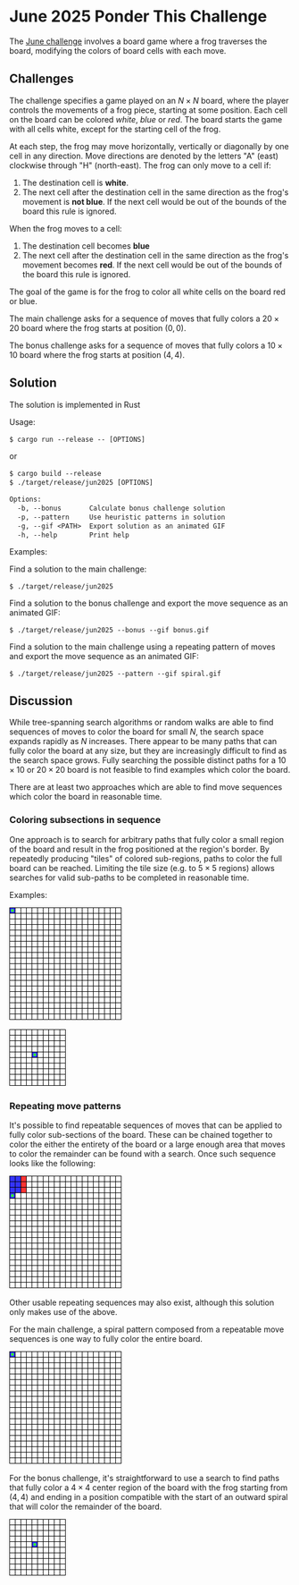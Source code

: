# June 2025 Ponder This Challenge
The [June challenge](https://research.ibm.com/haifa/ponderthis/challenges/June2025.html) involves a board game where a frog traverses the board, modifying the colors of board cells with each move.

## Challenges

The challenge specifies a game played on an $N \times N$ board, where the player controls the movements of a frog piece, starting at some position. Each cell on the board can be colored *white*, *blue* or *red*. The board starts the game with all cells white, except for the starting cell of the frog.

At each step, the frog may move horizontally, vertically or diagonally by one cell in any direction. Move directions are denoted by the letters "A" (east) clockwise through "H" (north-east). The frog can only move to a cell if:

1. The destination cell is **white**.
2. The next cell after the destination cell in the same direction as the frog's movement is **not blue**. If the next cell would be out of the bounds of the board this rule is ignored.

When the frog moves to a cell:

1. The destination cell becomes **blue**
2. The next cell after the destination cell in the same direction as the frog's movement becomes **red**. If the next cell would be out of the bounds of the board this rule is ignored.

The goal of the game is for the frog to color all white cells on the board red or blue.

The main challenge asks for a sequence of moves that fully colors a $20 \times 20$ board where the frog starts at position $(0,0)$.

The bonus challenge asks for a sequence of moves that fully colors a $10 \times 10$ board where the frog starts at position $(4,4)$.

## Solution

The solution is implemented in Rust

Usage:

```console
$ cargo run --release -- [OPTIONS]
```
or
```console
$ cargo build --release
$ ./target/release/jun2025 [OPTIONS]
```
```
Options:
  -b, --bonus       Calculate bonus challenge solution
  -p, --pattern     Use heuristic patterns in solution
  -g, --gif <PATH>  Export solution as an animated GIF
  -h, --help        Print help
```

Examples:

Find a solution to the main challenge:

```console
$ ./target/release/jun2025
```

Find a solution to the bonus challenge and export the move sequence as an animated GIF:

```console
$ ./target/release/jun2025 --bonus --gif bonus.gif
```

Find a solution to the main challenge using a repeating pattern of moves and export the move sequence as an animated GIF:

```console
$ ./target/release/jun2025 --pattern --gif spiral.gif
```

## Discussion

While tree-spanning search algorithms or random walks are able to find sequences of moves to color the board for small $N$, the search space expands rapidly as $N$ increases. There appear to be many paths that can fully color the board at any size, but they are increasingly difficult to find as the search space grows. Fully searching the possible distinct paths for a $10 \times 10$ or $20 \times 20$ board is not feasible to find examples which color the board.

There are at least two approaches which are able to find move sequences which color the board in reasonable time.

### Coloring subsections in sequence

One approach is to search for arbitrary paths that fully color a small region of the board and result in the frog positioned at the region's border. By repeatedly producing "tiles" of colored sub-regions, paths to color the full board can be reached. Limiting the tile size (e.g. to $5 \times 5$ regions) allows searches for valid sub-paths to be completed in reasonable time.

Examples:

![Main challenge solution completed using a tiled strategy](img/main_tiled.gif "CHCHCHBGDBEBCFCFCFEBECABABCEFEDBAFDCACDCBGHGHACDBEBEBDAFDFDGBDBECAHBHCFHBCHBAHEHEHGDGDFCHFHAHGFDFDCBHFHFGFHEGABCHGBCDBAGHFHEBHABEBEBCFEBEBDBEHFECDCACAHBCDGECECDCAHBAFAGHCACBGHBDAFHFEHAFHEDEFAFAFGBHBHCDFHFEHAHGEDEFHADFGAGABAGFEHAFEDFCFEBCFCDGDEHGDGFCFCFEBECABECE")

 ![Bonus challenge solution completed using a tiled strategy](img/bonus_tiled.gif "GDGDEHEFGHCHCHCHCHCHCHABEBEBCFCEGEDCBGACABEBDAFDGFCFCFCDGDEFAFAHEF")

### Repeating move patterns

It's possible to find repeatable sequences of moves that can be applied to fully color sub-sections of the board. These can be chained together to color the either the entirety of the board or a large enough area that moves to color the remainder can be found with a search. Once such sequence looks like the following:

![Main challenge solution as a simple spiral](img/repeating_example.gif) 

Other usable repeating sequences may also exist, although this solution only makes use of the above.

For the main challenge, a spiral pattern composed from a repeatable move sequences is one way to fully color the entire board. 

![Main challenge solution as a simple spiral](img/main_repeating.gif "ADADADADADADADADADADADADADADADADADADBEHBGBGBGBGBGBGBGBGBGBGBGBGBGBGBGBGBHCFHEHEHEHEHEHEHEHEHEHEHEHEHEHEHEHEHFADFCFCFCFCFCFCFCFCFCFCFCFCFCFDGBDADADADADADADADADADADADADADBEHBGBGBGBGBGBGBGBGBGBGBHCFHEHEHEHEHEHEHEHEHEHEHFADFCFCFCFCFCFCFCFDGBDADADADADADADADBEHBGBGBGBGBHCFHEHEHEHEHFADFCFDGBDADADA")

For the bonus challenge, it's straightforward to use a search to find paths that fully color a $4 \times 4$ center region of the board with the frog starting from $(4,4)$ and ending in a position compatible with the start of an outward spiral that will color the remainder of the board.

![Bonus challenge solution completed with a simple border](img/bonus_semi_repeating.gif "HEBHCDBEFDGDGDFCHFAFAFAFHEBHCHCHCHCHCHCHBGDBEBEBEBEBEBEBDAFDGDGDGDGDGDGDGDG")


